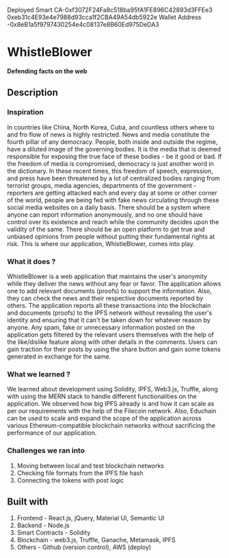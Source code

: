 Deployed Smart CA-0xf3072F24Fa8c518ba95fA1FE896C42893d3FFEe3
0xeb31c4E93e4e7988d93cca1f2CBA49A54db5922e
Wallet Address -0x8eB1a5f9797430254e4c08137e8B60Ed975DeDA3

# WhistleBlower

<strong>Defending facts on the web</strong>


## Description

### Inspiration 

In countries like China, North Korea, Cuba, and countless others where to and fro flow of news is highly restricted. News and media constitute the fourth pillar of any democracy. People, both inside and outside the regime, have a diluted image of the governing bodies. It is the media that is deemed responsible for exposing the true face of these bodies - be it good or bad. If the freedom of media is compromised, democracy is just another word in the dictionary. In these recent times, this freedom of speech, expression, and press have been threatened by a lot of centralized bodies ranging from terrorist groups, media agencies, departments of the government - reporters are getting attacked each and every day at some or other corner of the world, people are being fed with fake news circulating through these social media websites on a daily basis. There should be a system where anyone can report information anonymously, and no one should have control over its existence and reach while the community decides upon the validity of the same. There should be an open platform to get true and unbiased opinions from people without putting their fundamental rights at risk. This is where our application, WhistleBlower, comes into play.

### What it does ?

WhistleBlower is a web application that maintains the user's anonymity while they deliver the news without any fear or favor. The application allows one to add relevant documents (proofs) to support the information. Also, they can check the news and their respective documents reported by others. The application reports all these transactions into the blockchain and documents (proofs) to the IPFS network without revealing the user's identity and ensuring that it can't be taken down for whatever reason by anyone. Any spam, fake or unnecessary information posted on the application gets filtered by the relevant users themselves with the help of the like/dislike feature along with other details in the comments. Users can gain traction for their posts by using the share button and gain some tokens generated in exchange for the same.

### What we learned ?

We learned about development using Solidity, IPFS, Web3.js, Truffle, along with using the MERN stack to handle different functionalities on the application. We observed how big IPFS already is and how it can scale as per our requirements with the help of the Filecoin network. Also, Educhain can be used to scale and expand the scope of the application across various Ethereum-compatible blockchain networks without sacrificing the performance of our application.

### Challenges we ran into
1. Moving between local and test blockchain networks
1. Checking file formats from the IPFS file hash
1. Connecting the tokens with post logic



## Built with

1. Frontend - React.js, jQuery, Material UI, Semantic UI
1. Backend - Node.js
1. Smart Contracts - Solidity
1. Blockchain - web3.js, Truffle, Ganache, Metamask, IPFS
1. Others - Github (version control), AWS (deploy)



